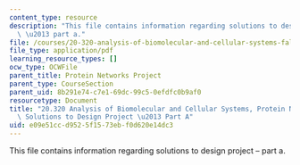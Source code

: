 ```yaml
---
content_type: resource
description: "This file contains information regarding solutions to design project\
  \ \u2013 part a."
file: /courses/20-320-analysis-of-biomolecular-and-cellular-systems-fall-2012/e09e51ccd9525f1573ebf0d620e14dc3_MIT20_320F12_So_De_Pr-PaA.pdf
file_type: application/pdf
learning_resource_types: []
ocw_type: OCWFile
parent_title: Protein Networks Project
parent_type: CourseSection
parent_uid: 8b291e74-c7e1-69dc-99c5-0efdfc0b9af0
resourcetype: Document
title: "20.320 Analysis of Biomolecular and Cellular Systems, Protein Networks Project:\
  \ Solutions to Design Project \u2013 Part A"
uid: e09e51cc-d952-5f15-73eb-f0d620e14dc3
---
```

This file contains information regarding solutions to design project – part a.


